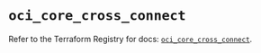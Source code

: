 # `oci_core_cross_connect`

Refer to the Terraform Registry for docs: [`oci_core_cross_connect`](https://registry.terraform.io/providers/oracle/oci/6.18.0/docs/resources/core_cross_connect).
